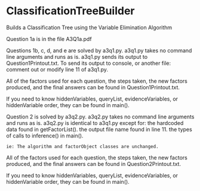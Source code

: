 # ClassificationTreeBuilder
Builds a Classification Tree using the Variable Elimination Algorithm

Question 1a is in the file A3Q1a.pdf

Questions 1b, c, d, and e are solved by a3q1.py.
a3q1.py takes no command line arguments and runs as is.
a3q1.py sends its output to Question1Printout.txt.
To send its output to console, or another file:
    comment out or modify line 11 of a3q1.py.

All of the factors used for each question, the steps taken, the new factors
produced, and the final answers can be found in Question1Printout.txt.

If you need to know hiddenVariables, queryList, evidenceVariables,
or hiddenVariable order, they can be found in main().

Question 2 is solved by a3q2.py.
a3q2.py takes no command line arguments and runs as is.
a3q2.py is identical to a3q1.py except for:
    the hardcoded data found in getFactorList().
    the output file name found in line 11.
    the types of calls to inference() in main().
    
    ie: The algorithm and factorObject classes are unchanged.
    
All of the factors used for each question, the steps taken, the new factors
produced, and the final answers can be found in Question2Printout.txt.

If you need to know hiddenVariables, queryList, evidenceVariables,
or hiddenVariable order, they can be found in main().
